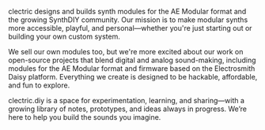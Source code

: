 clectric designs and builds synth modules for the AE Modular format and the growing SynthDIY community. Our mission is to make modular synths more accessible, playful, and personal—whether you're just starting out or building your own custom system.

We sell our own modules too, but we're more excited about our work on open-source projects that blend digital and analog sound-making, including modules for the AE Modular format and firmware based on the Electrosmith Daisy platform. Everything we create is designed to be hackable, affordable, and fun to explore.

clectric.diy is a space for experimentation, learning, and sharing—with a growing library of notes, prototypes, and ideas always in progress. We’re here to help you build the sounds you imagine.